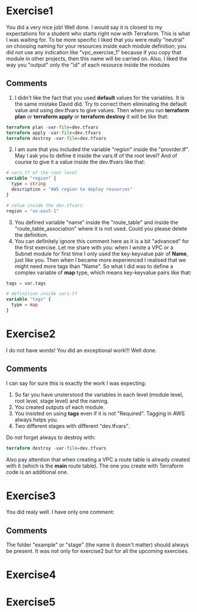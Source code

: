 # Exercise1
You did a very nice job! Well done. I would say it is closest to my expectations for a student who starts right now with Terraform. This is what I was waiting for. 
To be more specific I liked that you were really "neutral" on choosing naming for your resources inside each module definition; you did not use any indication like "vpc_exercise_1" because if you copy that module in other projects, then this name will be carried on.
Also, I liked the way you "output" only the "id" of each resource inside the modules

## Comments
1.  I didn't like the fact that you used **default** values for the variables. It is the same mistake David did. Try to correct them eliminating the default value and using dev.tfvars to give values. Then when you run **terraform plan** or **terraform apply** or **terraform destroy** it will be like that:
```terraform
terraform plan -var-file=dev.tfvars
terraform apply -var-file=dev.tfvars
terraform destroy -var-file=dev.tfvars
```

2.  I am sure that you included the variable "region" inside the "provider.tf". May I ask you to define it inside the vars.tf of the root level? And of course to give it a value inside the dev.tfvars like that:
```terraform
# vars.tf of the root level
variable "region" {
  type = string
  description = "AWS region to deploy resources"
}

# value inside the dev.tfvars
region = "us-east-1"
```
3.  You defined variable "name" inside the "route_table" and inside the "route_table_association" where it is not used. Could you please delete the definition.
4.  You can definitely ignore this comment here as it is a bit "advanced" for the first exercise. Let me share with you: when I wrote a VPC or a Subnet module for first time I only used the key-keyvalue pair of **Name**, just like you. Then when I became more experienced I realised that we might need more tags than "Name". So what I did was to define a complex variable of **map** type, which means key-keyvalue pairs like that:
```terraform
tags = var.tags

# definition inside vars.tf
variable "tags" {
  type = map
}

```
# Exercise2
I do not have words! You did an exceptional work!!! Well done.

## Comments
I can say for sure this is exactly the work I was expecting:
1.  So far you have unsterstood the variables in each level (module level, root level, stage level) and the naming.
2.  You created outputs of each module.
3.  You insisted on using **tags** even if it is not "Required". Tagging in AWS always helps you.
4.  Two different stages with different "dev.tfvars".

Do not forget always to destroy with:
```terraform
terraform destroy -var-file=dev.tfvars
```
Also pay attention that when creating a VPC a route table is already created with it (which is the **main** route table). The one you create with Terraform code is an additional one.

# Exercise3
You did realy well. I have only one comment:

## Comments
The folder "example" or "stage" (the name it doesn't matter) should always be present. It was not only for exercise2 but for all the upcoming exercises.


# Exercise4

# Exercise5

